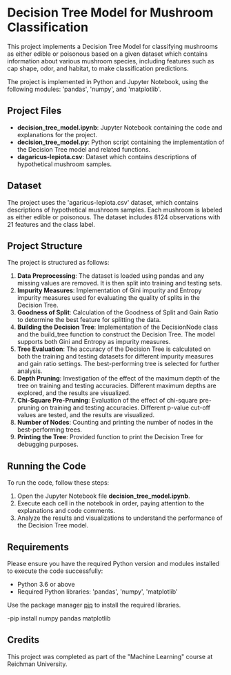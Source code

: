 # Decision Tree Model for Mushroom Classification

This project implements a Decision Tree Model for classifying mushrooms as either edible or poisonous based on a given dataset which contains information about various mushroom species, including features such as cap shape, odor, and habitat, to make classification predictions.  

The project is implemented in Python and Jupyter Notebook, using the following modules: 'pandas', 'numpy', and 'matplotlib'.

## Project Files

- **decision_tree_model.ipynb**: Jupyter Notebook containing the code and explanations for the project.
- **decision_tree_model.py**: Python script containing the implementation of the Decision Tree model and related functions.
- **dagaricus-lepiota.csv**: Dataset which contains descriptions of hypothetical mushroom samples.

## Dataset

The project uses the 'agaricus-lepiota.csv' dataset, which contains descriptions of hypothetical mushroom samples. Each mushroom is labeled as either edible or poisonous. 
The dataset includes 8124 observations with 21 features and the class label.

## Project Structure

The project is structured as follows:

1. **Data Preprocessing**: The dataset is loaded using pandas and any missing values are removed. It is then split into training and testing sets.
2. **Impurity Measures**: Implementation of Gini impurity and Entropy impurity measures used for evaluating the quality of splits in the Decision Tree.
3. **Goodness of Split**: Calculation of the Goodness of Split and Gain Ratio to determine the best feature for splitting the data.
4. **Building the Decision Tree**: Implementation of the DecisionNode class and the build_tree function to construct the Decision Tree. The model supports both Gini and Entropy as impurity measures.
5. **Tree Evaluation**: The accuracy of the Decision Tree is calculated on both the training and testing datasets for different impurity measures and gain ratio settings. The best-performing tree is selected for further analysis.
6. **Depth Pruning**: Investigation of the effect of the maximum depth of the tree on training and testing accuracies. Different maximum depths are explored, and the results are visualized.
7. **Chi-Square Pre-Pruning**: Evaluation of the effect of chi-square pre-pruning on training and testing accuracies. Different p-value cut-off values are tested, and the results are visualized.
8. **Number of Nodes**: Counting and printing the number of nodes in the best-performing trees.
9. **Printing the Tree**: Provided function to print the Decision Tree for debugging purposes.

## Running the Code

To run the code, follow these steps:

1. Open the Jupyter Notebook file **decision_tree_model.ipynb**.
2. Execute each cell in the notebook in order, paying attention to the explanations and code comments.
3. Analyze the results and visualizations to understand the performance of the Decision Tree model.
   
## Requirements 

Please ensure you have the required Python version and modules installed to execute the code successfully:

- Python 3.6 or above
- Required Python libraries: 'pandas', 'numpy', 'matplotlib'

Use the package manager [pip](https://pip.pypa.io/en/stable/) to install the required libraries.

-pip install numpy pandas matplotlib



## Credits

This project was completed as part of the "Machine Learning" course at Reichman University.

